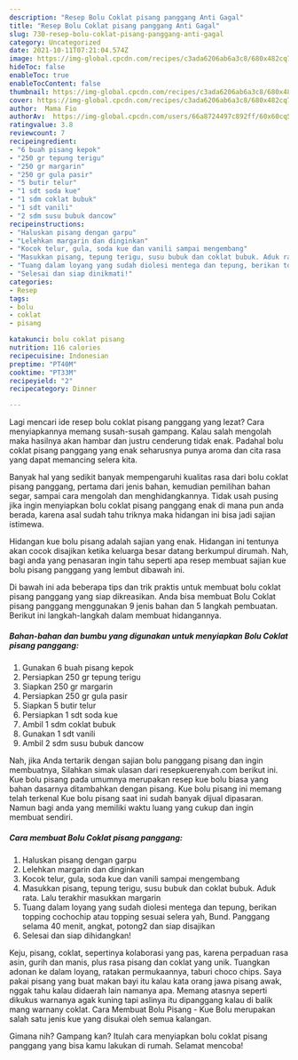 ```yaml
---
description: "Resep Bolu Coklat pisang panggang Anti Gagal"
title: "Resep Bolu Coklat pisang panggang Anti Gagal"
slug: 730-resep-bolu-coklat-pisang-panggang-anti-gagal
category: Uncategorized
date: 2021-10-11T07:21:04.574Z
image: https://img-global.cpcdn.com/recipes/c3ada6206ab6a3c8/680x482cq70/bolu-coklat-pisang-panggang-foto-resep-utama.jpg
hideToc: false
enableToc: true
enableTocContent: false
thumbnail: https://img-global.cpcdn.com/recipes/c3ada6206ab6a3c8/680x482cq70/bolu-coklat-pisang-panggang-foto-resep-utama.jpg
cover: https://img-global.cpcdn.com/recipes/c3ada6206ab6a3c8/680x482cq70/bolu-coklat-pisang-panggang-foto-resep-utama.jpg
author:  Mama Fio
authorAv:  https://img-global.cpcdn.com/users/66a8724497c892ff/60x60cq50/avatar.jpg
ratingvalue: 3.8
reviewcount: 7
recipeingredient:
- "6 buah pisang kepok"
- "250 gr tepung terigu"
- "250 gr margarin"
- "250 gr gula pasir"
- "5 butir telur"
- "1 sdt soda kue"
- "1 sdm coklat bubuk"
- "1 sdt vanili"
- "2 sdm susu bubuk dancow"
recipeinstructions:
- "Haluskan pisang dengan garpu"
- "Lelehkan margarin dan dinginkan"
- "Kocok telur, gula, soda kue dan vanili sampai mengembang"
- "Masukkan pisang, tepung terigu, susu bubuk dan coklat bubuk. Aduk rata. Lalu terakhir masukkan margarin"
- "Tuang dalam loyang yang sudah diolesi mentega dan tepung, berikan topping cochochip atau topping sesuai selera yah, Bund. Panggang selama 40 menit, angkat, potong2 dan siap disajikan"
- "Selesai dan siap dinikmati!"
categories:
- Resep
tags:
- bolu
- coklat
- pisang

katakunci: bolu coklat pisang 
nutrition: 116 calories
recipecuisine: Indonesian
preptime: "PT40M"
cooktime: "PT33M"
recipeyield: "2"
recipecategory: Dinner

---
```



Lagi mencari ide resep bolu coklat pisang panggang yang lezat? Cara menyiapkannya memang susah-susah gampang. Kalau salah mengolah maka hasilnya akan hambar dan justru cenderung tidak enak. Padahal bolu coklat pisang panggang yang enak seharusnya punya aroma dan cita rasa yang dapat memancing selera kita.


Banyak hal yang sedikit banyak mempengaruhi kualitas rasa dari bolu coklat pisang panggang, pertama dari jenis bahan, kemudian pemilihan bahan segar, sampai cara mengolah dan menghidangkannya. Tidak usah pusing jika ingin menyiapkan bolu coklat pisang panggang enak di mana pun anda berada, karena asal sudah tahu triknya maka hidangan ini bisa jadi sajian istimewa.

Hidangan kue bolu pisang adalah sajian yang enak. Hidangan ini tentunya akan cocok disajikan ketika keluarga besar datang berkumpul dirumah. Nah, bagi anda yang penasaran ingin tahu seperti apa resep membuat sajian kue bolu pisang panggang yang lembut dibawah ini.


Di bawah ini ada beberapa tips dan trik praktis untuk membuat bolu coklat pisang panggang yang siap dikreasikan. Anda bisa membuat Bolu Coklat pisang panggang menggunakan 9 jenis bahan dan 5 langkah pembuatan. Berikut ini langkah-langkah dalam membuat hidangannya.

<!--inarticleads1-->

##### Bahan-bahan dan bumbu yang digunakan untuk menyiapkan Bolu Coklat pisang panggang:

1. Gunakan 6 buah pisang kepok
1. Persiapkan 250 gr tepung terigu
1. Siapkan 250 gr margarin
1. Persiapkan 250 gr gula pasir
1. Siapkan 5 butir telur
1. Persiapkan 1 sdt soda kue
1. Ambil 1 sdm coklat bubuk
1. Gunakan 1 sdt vanili
1. Ambil 2 sdm susu bubuk dancow


Nah, jika Anda tertarik dengan sajian bolu panggang pisang dan ingin membuatnya, Silahkan simak ulasan dari resepkuerenyah.com berikut ini. Kue bolu pisang pada umumnya merupakan resep kue bolu biasa yang bahan dasarnya ditambahkan dengan pisang. Kue bolu pisang ini memang telah terkenal Kue bolu pisang saat ini sudah banyak dijual dipasaran. Namun bagi anda yang memiliki waktu luang yang cukup dan ingin membuat sendiri. 

<!--inarticleads2-->

##### Cara membuat Bolu Coklat pisang panggang:

1. Haluskan pisang dengan garpu
1. Lelehkan margarin dan dinginkan
1. Kocok telur, gula, soda kue dan vanili sampai mengembang
1. Masukkan pisang, tepung terigu, susu bubuk dan coklat bubuk. Aduk rata. Lalu terakhir masukkan margarin
1. Tuang dalam loyang yang sudah diolesi mentega dan tepung, berikan topping cochochip atau topping sesuai selera yah, Bund. Panggang selama 40 menit, angkat, potong2 dan siap disajikan
1. Selesai dan siap dihidangkan!

Keju, pisang, coklat, sepertinya kolaborasi yang pas, karena perpaduan rasa asin, gurih dan manis, plus rasa pisang dan coklat yang unik. Tuangkan adonan ke dalam loyang, ratakan permukaannya, taburi choco chips. Saya pakai pisang yang buat makan bayi itu kalau kata orang jawa pisang awak, nggak tahu kalau didaerah lain namanya apa. Memang atasnya seperti dikukus warnanya agak kuning tapi aslinya itu dipanggang kalau di balik mang warnany coklat. Cara Membuat Bolu Pisang - Kue Bolu merupakan salah satu jenis kue yang disukai oleh semua kalangan. 

Gimana nih? Gampang kan? Itulah cara menyiapkan bolu coklat pisang panggang yang bisa kamu lakukan di rumah. Selamat mencoba!
